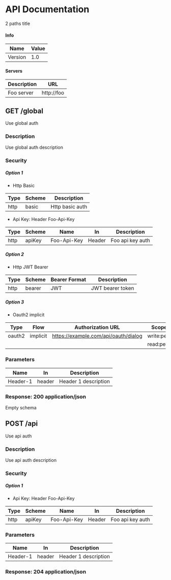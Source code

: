 # API Documentation

2 paths title

#### Info

| Name | Value |
| ---- | ----- |
| Version | 1.0 |


#### Servers

| Description | URL |
| ----------- | --- |
| Foo server | http://foo |


GET /global
-----------

Use global auth

### Description

Use global auth description

### Security

##### Option 1

- Http Basic 

| Type | Scheme | Description |
| ---- | ------ | ----------- |
| http | basic | Http basic auth |

- Api Key: Header Foo-Api-Key

| Type | Scheme | Name | In  | Description |
| ---- | ------ | ---- | --- | ----------- |
| http | apiKey | Foo-Api-Key | Header | Foo api key auth |

##### Option 2

- Http JWT Bearer

| Type | Scheme | Bearer Format | Description |
| ---- | ------ | ------------- | ----------- |
| http | bearer | JWT | JWT bearer token |

##### Option 3

- Oauth2 implicit

| Type | Flow | Authorization URL | Scope | Description |
| ---- | ---- | ----------------- | ----- | ----------- |
| oauth2 | implicit | https://example.com/api/oauth/dialog | write:pets | write foo |
| | | | read:pets | read foo |

### Parameters

| Name   | In  | Description |
| ------ | --- | ----------- |
| Header-1 | header | Header 1 description |

### Response: 200 application/json

Empty schema

POST /api
---------

Use api auth

### Description

Use api auth description

### Security

##### Option 1

- Api Key: Header Foo-Api-Key

| Type | Scheme | Name | In  | Description |
| ---- | ------ | ---- | --- | ----------- |
| http | apiKey | Foo-Api-Key | Header | Foo api key auth |

### Parameters

| Name   | In  | Description |
| ------ | --- | ----------- |
| Header-1 | header | Header 1 description |

### Response: 204 application/json
